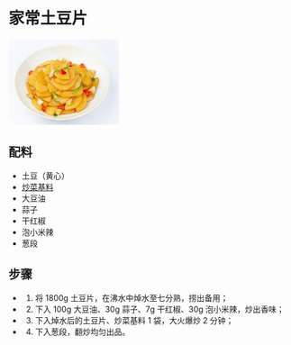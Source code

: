 # 家常土豆片

![家常土豆片](../images/家常土豆片.jpg)

## 配料

- 土豆（黄心）
- [炒菜基料](/配料/炒菜基料.md)
- 大豆油
- 蒜子
- 干红椒
- 泡小米辣
- 葱段

## 步骤

- 1. 将 1800g 土豆片，在沸水中焯水至七分熟，捞出备用；
- 2. 下入 100g 大豆油、30g 蒜子、7g 干红椒、30g 泡小米辣，炒出香味；
- 3. 下入焯水后的土豆片、炒菜基料 1 袋，大火爆炒 2 分钟；
- 4. 下入葱段，翻炒均匀出品。
